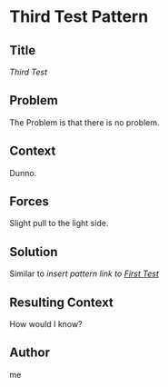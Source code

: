 # Third Test Pattern

## Title

_Third Test_

## Problem

The Problem is that there is no problem.

## Context

Dunno.

## Forces

Slight pull to the light side.

## Solution

Similar to _insert pattern link to [First Test](first-test.md)_

## Resulting Context

How would I know?

## Author

me

